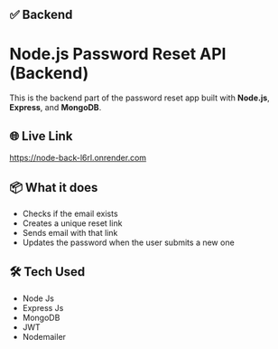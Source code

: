 ##  ✅ Backend 


# Node.js Password Reset API (Backend)

This is the backend part of the password reset app built with **Node.js**, **Express**, and **MongoDB**.

## 🌐 Live Link

https://node-back-l6rl.onrender.com

## 📦 What it does

- Checks if the email exists
- Creates a unique reset link
- Sends email with that link
- Updates the password when the user submits a new one

## 🛠 Tech Used

- Node Js
- Express Js
-  MongoDB
- JWT
- Nodemailer



